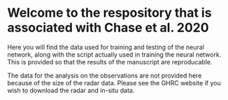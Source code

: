 # Welcome to the respository that is associated with Chase et al. 2020

Here you will find the data used for training and testing of the neural network, along with the script actually used in training the neural network. This is provided so that the results of the manuscript are reproducable. 

The data for the analysis on the observations are not provided here because of the size of the radar data. Please see the GHRC website if you wish to download the radar and in-situ data. 

